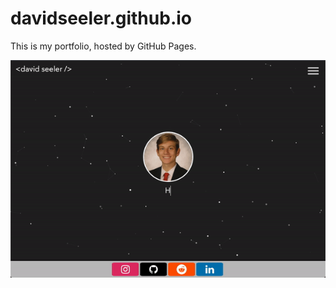 # davidseeler.github.io

This is my portfolio, hosted by GitHub Pages.

![Portfolio](resources/media/portfolio.gif)
